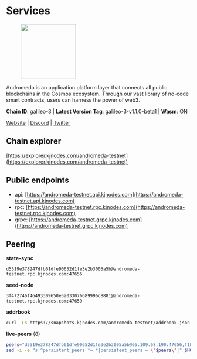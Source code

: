 # Services

<figure><img src="https://raw.githubusercontent.com/kj89/testnet_manuals/main/pingpub/logos/andromeda.png" width="150" alt=""><figcaption></figcaption></figure>

Andromeda is an application platform layer that connects all  public blockchains in the Cosmos ecosystem. Through our vast  library of no-code smart contracts, users can harness the power of web3.

**Chain ID**: galileo-3 | **Latest Version Tag**: galileo-3-v1.1.0-beta1 | **Wasm**: ON

[Website](https://www.andromedaprotocol.io) | [Discord](https://discord.gg/wzM3kSN3sE) | [Twitter](https://twitter.com/andromedaprot)




## Chain explorer
[https://explorer.kjnodes.com/andromeda-testnet](https://explorer.kjnodes.com/andromeda-testnet)

## Public endpoints

* api: [https://andromeda-testnet.api.kjnodes.com](https://andromeda-testnet.api.kjnodes.com)
* rpc: [https://andromeda-testnet.rpc.kjnodes.com](https://andromeda-testnet.rpc.kjnodes.com)
* grpc: [https://andromeda-testnet.grpc.kjnodes.com](https://andromeda-testnet.grpc.kjnodes.com)

## Peering

**state-sync**

```text
d5519e378247dfb61dfe90652d1fe3e2b3005a5b@andromeda-testnet.rpc.kjnodes.com:47656
```

**seed-node**

```text
3f472746f46493309650e5a033076689996c8881@andromeda-testnet.rpc.kjnodes.com:47659
```

**addrbook**
```bash
curl -Ls https://snapshots.kjnodes.com/andromeda-testnet/addrbook.json > $HOME/.andromedad/config/addrbook.json
```

**live-peers** (8)
```bash
peers="d5519e378247dfb61dfe90652d1fe3e2b3005a5b@65.109.68.190:47656,f1bca379ca2f358ddb39a69fdb0c9755903aeba8@80.76.43.138:26656,94fdba93b79d27701896d65d8e60155e06326532@65.109.63.110:15656,7ac17e470c16814be55aa02a1611b23a3fba3097@75.119.141.16:26656,99cebda3a65a35b9a6a8bef774c8b92c1e548aa5@65.108.226.26:36656,3d25f45062b5f3f49a87d38300ca0f657a9c853f@84.252.159.238:02656,66e4051cbbfe428d64b6bd615a7e77b3c4f1ca61@185.215.167.133:46656,e61f287d51edab6f6dbe00a8b804614443ee6f82@80.85.242.117:26656"
sed -i -e "s|^persistent_peers *=.*|persistent_peers = \"$peers\"|" $HOME/.andromedad/config/config.toml
```
